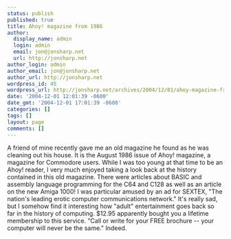 ```yaml
---
status: publish
published: true
title: Ahoy! magazine from 1986
author:
  display_name: admin
  login: admin
  email: jon@jonsharp.net
  url: http://jonsharp.net
author_login: admin
author_email: jon@jonsharp.net
author_url: http://jonsharp.net
wordpress_id: 45
wordpress_url: http://jonsharp.net/archives/2004/12/01/ahoy-magazine-from-1986/
date: '2004-12-01 12:01:39 -0600'
date_gmt: '2004-12-01 17:01:39 -0600'
categories: []
tags: []
layout: page
comments: []
---
```

A friend of mine recently gave me an old magazine he found as he was cleaning out his house.  It is the August 1986 issue of Ahoy! magazine, a magazine for Commodore users.  While I was too young at that time to be an Ahoy! reader, I very much enjoyed taking a look back at the history contained in this old magazine.  There were articles about BASIC and assembly language programming for the C64 and C128 as well as an article on the new Amiga 1000!  I was particular amused by an ad for SEXTEX, "The nation's leading erotic computer communications network."  It's really sad, but I somehow find it interesting how "adult" entertainment goes back so far in the history of computing.  $12.95 apparently bought you a lifetime membership to this service.  "Call or write for your FREE brochure -- your computer will never be the same."  Indeed.
